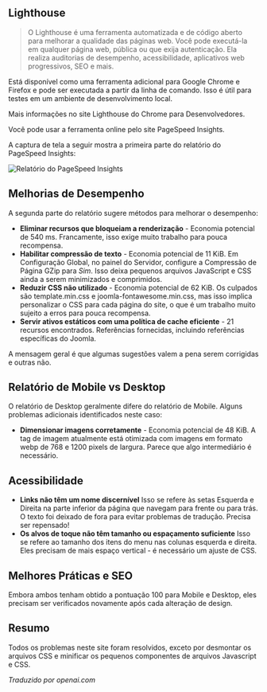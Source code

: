 <!-- Filename: jdocmanual?manual=user&heading=performance&filename=page-analysis.md / Display title: Análise da Página -->

## Lighthouse

> O Lighthouse é uma ferramenta automatizada e de código aberto para melhorar a qualidade das páginas web. Você pode executá-la em qualquer página web, pública ou que exija autenticação. Ela realiza auditorias de desempenho, acessibilidade, aplicativos web progressivos, SEO e mais.

Está disponível como uma ferramenta adicional para Google Chrome e Firefox e pode ser executada a partir da linha de comando. Isso é útil para testes em um ambiente de desenvolvimento local.

Mais informações no site Lighthouse do Chrome para Desenvolvedores.

Você pode usar a ferramenta online pelo site PageSpeed Insights.

A captura de tela a seguir mostra a primeira parte do relatório do PageSpeed Insights:

![Relatório do PageSpeed Insights](../../../en/images/performance/performance-pagespeed-insights.png "Relatório do PageSpeed Insights")

## Melhorias de Desempenho

A segunda parte do relatório sugere métodos para melhorar o desempenho:

* **Eliminar recursos que bloqueiam a renderização** - Economia potencial de 540 ms. Francamente, isso exige muito trabalho para pouca recompensa.
* **Habilitar compressão de texto** - Economia potencial de 11 KiB. Em Configuração Global, no painel do Servidor, configure a Compressão de Página GZip para *Sim*. Isso deixa pequenos arquivos JavaScript e CSS ainda a serem minimizados e comprimidos.
* **Reduzir CSS não utilizado** - Economia potencial de 62 KiB. Os culpados são template.min.css e joomla-fontawesome.min.css, mas isso implica personalizar o CSS para cada página do site, o que é um trabalho muito sujeito a erros para pouca recompensa.
* **Servir ativos estáticos com uma política de cache eficiente** - 21 recursos encontrados. Referências fornecidas, incluindo referências específicas do Joomla.

A mensagem geral é que algumas sugestões valem a pena serem corrigidas e outras não.

## Relatório de Mobile vs Desktop

O relatório de Desktop geralmente difere do relatório de Mobile. Alguns problemas adicionais identificados neste caso:

* **Dimensionar imagens corretamente** - Economia potencial de 48 KiB. A tag de imagem atualmente está otimizada com imagens em formato webp de 768 e 1200 pixels de largura. Parece que algo intermediário é necessário.

## Acessibilidade

* **Links não têm um nome discernível** Isso se refere às setas Esquerda e Direita na parte inferior da página que navegam para frente ou para trás. O texto foi deixado de fora para evitar problemas de tradução. Precisa ser repensado!
* **Os alvos de toque não têm tamanho ou espaçamento suficiente** Isso se refere ao tamanho dos itens do menu nas colunas esquerda e direita. Eles precisam de mais espaço vertical - é necessário um ajuste de CSS.

## Melhores Práticas e SEO

Embora ambos tenham obtido a pontuação 100 para Mobile e Desktop, eles precisam ser verificados novamente após cada alteração de design.

## Resumo

Todos os problemas neste site foram resolvidos, exceto por desmontar os arquivos CSS e minificar os pequenos componentes de arquivos Javascript e CSS.

*Traduzido por openai.com*  

